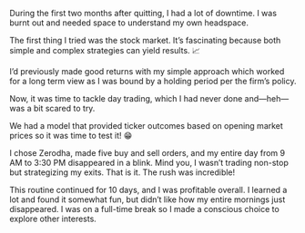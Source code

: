 During the first two months after quitting, I had a lot of downtime. I was burnt out and needed space to understand my own headspace.

The first thing I tried was the stock market. It’s fascinating because both simple and complex strategies can yield results. 📈

I’d previously made good returns with my simple approach which worked for a long term view as I was bound by a holding period per the firm’s policy.

Now, it was time to tackle day trading, which I had never done and—heh—was a bit scared to try.

We had a model that provided ticker outcomes based on opening market prices so it was time to test it! 😁

I chose Zerodha, made five buy and sell orders, and my entire day from 9 AM to 3:30 PM disappeared in a blink. Mind you, I wasn’t trading non-stop but strategizing my exits. That is it. The rush was incredible!

This routine continued for 10 days, and I was profitable overall. I learned a lot and found it somewhat fun, but didn’t like how my entire mornings just disappeared. I was on a full-time break so I made a conscious choice to explore other interests.

